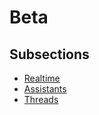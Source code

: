 # Beta


## Subsections

- [Realtime](realtime/index.md)
- [Assistants](assistants/index.md)
- [Threads](threads/index.md)
